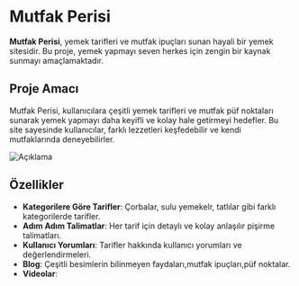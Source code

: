 # Mutfak Perisi

**Mutfak Perisi**, yemek tarifleri ve mutfak ipuçları sunan hayali bir yemek sitesidir. Bu proje, yemek yapmayı seven herkes için zengin bir kaynak sunmayı amaçlamaktadır.

## Proje Amacı

Mutfak Perisi, kullanıcılara çeşitli yemek tarifleri ve mutfak püf noktaları sunarak yemek yapmayı daha keyifli ve kolay hale getirmeyi hedefler. Bu site sayesinde kullanıcılar, farklı lezzetleri keşfedebilir ve kendi mutfaklarında deneyebilirler.


![Açıklama](https://github.com/tugcekarakuss/Mutfak_Perisi/raw/main/site-resmi.png)
## Özellikler

- **Kategorilere Göre Tarifler**: Çorbalar, sulu yemekelr, tatlılar gibi farklı kategorilerde tarifler.
- **Adım Adım Talimatlar**: Her tarif için detaylı ve kolay anlaşılır pişirme talimatları.
- **Kullanıcı Yorumları**: Tarifler hakkında kullanıcı yorumları ve değerlendirmeleri.
- **Blog**: Çeşitli besimlerin bilinmeyen faydaları,mutfak ipuçları,püf noktalar.
- **Videolar**:

